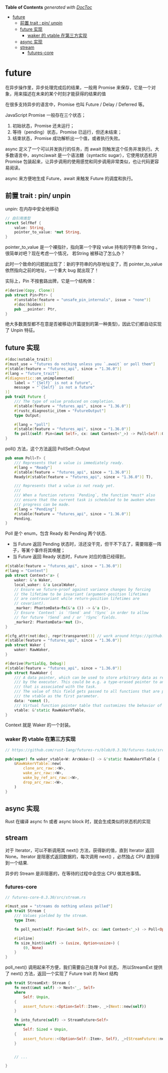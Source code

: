 <!-- START doctoc generated TOC please keep comment here to allow auto update -->
<!-- DON'T EDIT THIS SECTION, INSTEAD RE-RUN doctoc TO UPDATE -->
**Table of Contents**  *generated with [DocToc](https://github.com/thlorenz/doctoc)*

- [future](#future)
  - [前置 trait : pin/ unpin](#%E5%89%8D%E7%BD%AE-trait--pin-unpin)
  - [future 实现](#future-%E5%AE%9E%E7%8E%B0)
    - [waker 的 vtable 在第三方实现](#waker-%E7%9A%84-vtable-%E5%9C%A8%E7%AC%AC%E4%B8%89%E6%96%B9%E5%AE%9E%E7%8E%B0)
  - [async 实现](#async-%E5%AE%9E%E7%8E%B0)
  - [stream](#stream)
    - [futures-core](#futures-core)

<!-- END doctoc generated TOC please keep comment here to allow auto update -->

# future

在异步操作里，异步处理完成后的结果，一般用 Promise 来保存，它是一个对象，用来描述在未来的某个时刻才能获得的结果的值

在很多支持异步的语言中，Promise 也叫 Future / Delay / Deferred 等。

JavaScript Promise 一般存在三个状态；

1. 初始状态，Promise 还未运行；
2. 等待（pending）状态，Promise 已运行，但还未结束；
3. 结束状态，Promise 成功解析出一个值，或者执行失败。

async 定义了一个可以并发执行的任务，而 await 则触发这个任务并发执行。大多数语言中，async/await 是一个语法糖（syntactic
sugar），它使用状态机将 Promise 包装起来，让异步调用的使用感觉和同步调用非常类似，也让代码更容易阅读。

async 来方便地生成 Future，await 来触发 Future 的调度和执行。

## 前置 trait : pin/ unpin

unpin: 在内存中安全地移动

```rust
// 自引用类型
struct SelfRef {
    value: String,
    pointer_to_value: *mut String,
}

```

pointer_to_value 是一个裸指针，指向第一个字段 value 持有的字符串 String 。很简单对吧？现在考虑一个情况， 若String 被移动了怎么办？

此时一个致命的问题就出现了：新的字符串的内存地址变了，而 pointer_to_value 依然指向之前的地址，一个重大 bug 就出现了！

实际上，Pin 不按套路出牌，它是一个结构体：

```rust
#[derive(Copy, Clone)]
pub struct Pin<Ptr> {
    #[unstable(feature = "unsafe_pin_internals", issue = "none")]
    #[doc(hidden)]
    pub __pointer: Ptr,
}
```

绝大多数类型都不在意是否被移动(开篇提到的第一种类型)，因此它们都自动实现了 Unpin 特征。

## future 实现

```rust
#[doc(notable_trait)]
#[must_use = "futures do nothing unless you `.await` or poll them"]
#[stable(feature = "futures_api", since = "1.36.0")]
#[lang = "future_trait"]
#[diagnostic::on_unimplemented(
    label = "`{Self}` is not a future",
    message = "`{Self}` is not a future"
)]
pub trait Future {
    /// The type of value produced on completion.
    #[stable(feature = "futures_api", since = "1.36.0")]
    #[rustc_diagnostic_item = "FutureOutput"]
    type Output;

    #[lang = "poll"]
    #[stable(feature = "futures_api", since = "1.36.0")]
    fn poll(self: Pin<&mut Self>, cx: &mut Context<'_>) -> Poll<Self::Output>;
}
```

poll() 方法，这个方法返回 PollSelf::Output

```rust
pub enum Poll<T> {
    /// Represents that a value is immediately ready.
    #[lang = "Ready"]
    #[stable(feature = "futures_api", since = "1.36.0")]
    Ready(#[stable(feature = "futures_api", since = "1.36.0")] T),

    /// Represents that a value is not ready yet.
    ///
    /// When a function returns `Pending`, the function *must* also
    /// ensure that the current task is scheduled to be awoken when
    /// progress can be made.
    #[lang = "Pending"]
    #[stable(feature = "futures_api", since = "1.36.0")]
    Pending,
}
```

Poll 是个 enum，包含 Ready 和 Pending 两个状态.

- 当 Future 返回 Pending 状态时，活还没干完，但干不下去了，需要阻塞一阵子，等某个事件将其唤醒；
- 当 Future 返回 Ready 状态时，Future 对应的值已经得到，

```rust
#[stable(feature = "futures_api", since = "1.36.0")]
#[lang = "Context"]
pub struct Context<'a> {
    waker: &'a Waker,
    local_waker: &'a LocalWaker,
    // Ensure we future-proof against variance changes by forcing
    // the lifetime to be invariant (argument-position lifetimes
    // are contravariant while return-position lifetimes are
    // covariant).
    _marker: PhantomData<fn(&'a ()) -> &'a ()>,
    // Ensure `Context` is `!Send` and `!Sync` in order to allow
    // for future `!Send` and / or `!Sync` fields.
    _marker2: PhantomData<*mut ()>,
}

#[cfg_attr(not(doc), repr(transparent))] // work around https://github.com/rust-lang/rust/issues/66401
#[stable(feature = "futures_api", since = "1.36.0")]
pub struct Waker {
    waker: RawWaker,
}

#[derive(PartialEq, Debug)]
#[stable(feature = "futures_api", since = "1.36.0")]
pub struct RawWaker {
    /// A data pointer, which can be used to store arbitrary data as required
    /// by the executor. This could be e.g. a type-erased pointer to an `Arc`
    /// that is associated with the task.
    /// The value of this field gets passed to all functions that are part of
    /// the vtable as the first parameter.
    data: *const (),
    /// Virtual function pointer table that customizes the behavior of this waker.
    vtable: &'static RawWakerVTable,
}
```

Context 就是 Waker 的一个封装。

### waker 的 vtable 在第三方实现

```rust
// https://github.com/rust-lang/futures-rs/blob/0.3.30/futures-task/src/waker.rs

pub(super) fn waker_vtable<W: ArcWake>() -> &'static RawWakerVTable {
    &RawWakerVTable::new(
        clone_arc_raw::<W>,
        wake_arc_raw::<W>,
        wake_by_ref_arc_raw::<W>,
        drop_arc_raw::<W>,
    )
}

```

## async 实现

Rust 在编译 async fn 或者 async block 时，就会生成类似的状态机的实现

## stream

对于 Iterator，可以不断调用其 next() 方法，获得新的值，直到 Iterator 返回 None。Iterator 是阻塞式返回数据的，每次调用 next()
，必然独占 CPU 直到得到一个结果.

异步的 Stream 是非阻塞的，在等待的过程中会空出 CPU 做其他事情。

### futures-core

```rust
// futures-core-0.3.30/src/stream.rs

#[must_use = "streams do nothing unless polled"]
pub trait Stream {
    /// Values yielded by the stream.
    type Item;

    fn poll_next(self: Pin<&mut Self>, cx: &mut Context<'_>) -> Poll<Option<Self::Item>>;

    #[inline]
    fn size_hint(&self) -> (usize, Option<usize>) {
        (0, None)
    }
}
```

poll_next() 调用起来不方便，我们需要自己处理 Poll 状态，
所以StreamExt 提供了 next() 方法，返回一个实现了 Future trait 的 Next 结构

```rust
pub trait StreamExt: Stream {
    fn next(&mut self) -> Next<'_, Self>
    where
        Self: Unpin,
    {
        assert_future::<Option<Self::Item>, _>(Next::new(self))
    }

    fn into_future(self) -> StreamFuture<Self>
    where
        Self: Sized + Unpin,
    {
        assert_future::<(Option<Self::Item>, Self), _>(StreamFuture::new(self))
    }


    // ...

}
```

